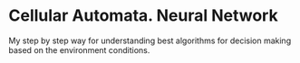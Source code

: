 # Cellular Automata. Neural Network
My step by step way for understanding best algorithms for decision making based on the environment conditions.
